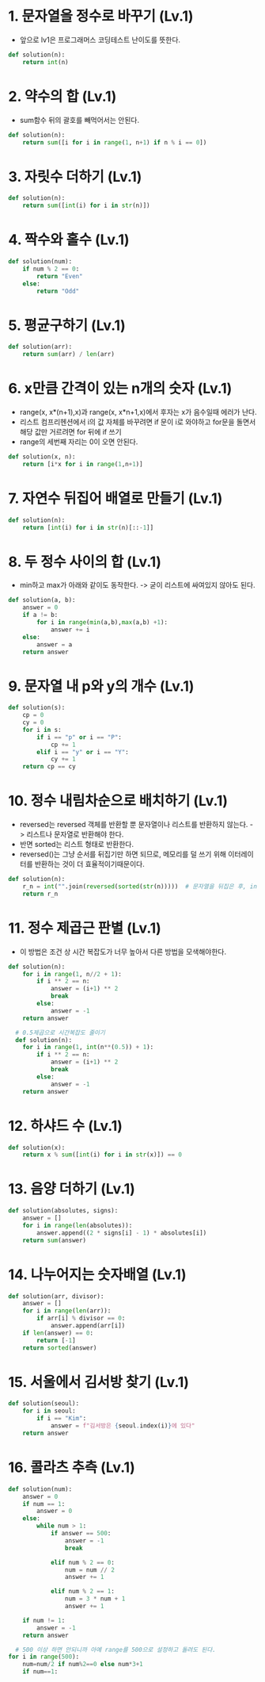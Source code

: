 # 1. 문자열을 정수로 바꾸기 (Lv.1)
- 앞으로 lv1은 프로그래머스 코딩테스트 난이도를 뜻한다.
```python
def solution(n):
    return int(n)
```

# 2. 약수의 합 (Lv.1)
- sum함수 뒤의 괄호를 빼먹어서는 안된다.
```python
def solution(n):
    return sum([i for i in range(1, n+1) if n % i == 0])
```

# 3. 자릿수 더하기 (Lv.1)
```python
def solution(n):
    return sum([int(i) for i in str(n)])
```

# 4. 짝수와 홀수 (Lv.1)
```python
def solution(num):
    if num % 2 == 0:
        return "Even"
    else:
        return "Odd"
```

# 5. 평균구하기 (Lv.1)
```python
def solution(arr):
    return sum(arr) / len(arr)
```

# 6. x만큼 간격이 있는 n개의 숫자 (Lv.1)
- range(x, x*(n+1),x)과 range(x, x*n+1,x)에서 후자는 x가 음수일때 에러가 난다.
- 리스트 컴프리헨션에서 i의 값 자체를 바꾸려면 if 문이 i로 와야하고 for문을 돌면서 해당 값만 거르려면 for 뒤에 if 쓰기
- range의 세번째 자리는 0이 오면 안된다.
```python
def solution(x, n):
    return [i*x for i in range(1,n+1)]
```

# 7. 자연수 뒤집어 배열로 만들기 (Lv.1)
```python
def solution(n):
    return [int(i) for i in str(n)[::-1]]
```

# 8. 두 정수 사이의 합 (Lv.1)
- min하고 max가 아래와 같이도 동작한다. -> 굳이 리스트에 싸여있지 않아도 된다.
```python
def solution(a, b):
    answer = 0
    if a != b:
        for i in range(min(a,b),max(a,b) +1):
            answer += i
    else:
        answer = a
    return answer
```

# 9. 문자열 내 p와 y의 개수 (Lv.1)
```python
def solution(s):
    cp = 0
    cy = 0
    for i in s:
        if i == "p" or i == "P":
            cp += 1
        elif i == "y" or i == "Y":
            cy += 1 
    return cp == cy
```

# 10. 정수 내림차순으로 배치하기 (Lv.1)
- reversed는 reversed 객체를 반환할 뿐 문자열이나 리스트를 반환하지 않는다. -> 리스트나 문자열로 반환해야 한다.
- 반면 sorted는 리스트 형태로 반환한다. 
- reversed()는 그냥 순서를 뒤집기만 하면 되므로, 메모리를 덜 쓰기 위해 이터레이터를 반환하는 것이 더 효율적이기때문이다.
```python
def solution(n):
    r_n = int("".join(reversed(sorted(str(n)))))  # 문자열을 뒤집은 후, int 변환
    return r_n
```

# 11. 정수 제곱근 판별 (Lv.1)
- 이 방법은 조건 상 시간 복잡도가 너무 높아서 다른 방법을 모색해야한다.
```python
def solution(n):
    for i in range(1, n//2 + 1):
        if i ** 2 == n:
            answer = (i+1) ** 2
            break
        else:
            answer = -1
    return answer

  # 0.5제곱으로 시간복잡도 줄이기
  def solution(n):
    for i in range(1, int(n**(0.5)) + 1):
        if i ** 2 == n:
            answer = (i+1) ** 2
            break
        else:
            answer = -1
    return answer
```

# 12. 하샤드 수 (Lv.1)
```python
def solution(x):
    return x % sum([int(i) for i in str(x)]) == 0
```

# 13. 음양 더하기 (Lv.1)
```python
def solution(absolutes, signs):
    answer = []
    for i in range(len(absolutes)):
        answer.append((2 * signs[i] - 1) * absolutes[i])
    return sum(answer)
```

# 14. 나누어지는 숫자배열 (Lv.1)
```python
def solution(arr, divisor):
    answer = []
    for i in range(len(arr)):
        if arr[i] % divisor == 0:
            answer.append(arr[i])
    if len(answer) == 0:
        return [-1]
    return sorted(answer)
```

# 15. 서울에서 김서방 찾기 (Lv.1)
```python
def solution(seoul):
    for i in seoul:
        if i == "Kim":
            answer = f"김서방은 {seoul.index(i)}에 있다"
    return answer
```

# 16. 콜라츠 추측 (Lv.1)
```python
def solution(num):
    answer = 0
    if num == 1:
        answer = 0
    else:
        while num > 1:
            if answer == 500:
                answer = -1
                break

            elif num % 2 == 0:
                num = num // 2
                answer += 1

            elif num % 2 == 1:
                num = 3 * num + 1
                answer += 1

    if num != 1:
        answer = -1
    return answer

  # 500 이상 하면 안되니까 아예 range를 500으로 설정하고 돌려도 된다.
for i in range(500):
    num=num/2 if num%2==0 else num*3+1
    if num==1:
```